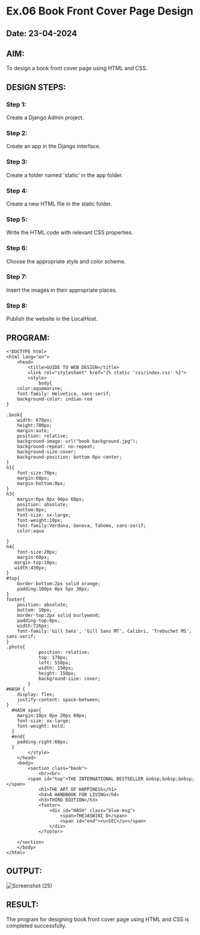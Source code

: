 # Ex.06 Book Front Cover Page Design
## Date: 23-04-2024

## AIM:
To design a book front cover page using HTML and CSS.

## DESIGN STEPS:

### Step 1:
Create a Django Admin project.

### Step 2:
Create an app in the Django interface.

### Step 3:
Create a folder named 'static' in the app folder.

### Step 4:
Create a new HTML file in the static folder.

### Step 5:
Write the HTML code with relevant CSS properties.

### Step 6:
Choose the appropriate style and color scheme.

### Step 7:
Insert the images in their appropriate places.

### Step 8:
Publish the website in the LocalHost.

## PROGRAM:
```
<!DOCTYPE html>
<html lang="en">
    <head>
        <title>GUIDE TO WEB DESIGN</title>
        <link rel="stylesheet" href="{% static 'css/index.css' %}">
        <style>
            body{
    color:aquamarine;
    font-family: Helvetica, sans-serif;
    background-color: indian red
}

.book{
    width: 670px;
    height:700px;
    margin:auto;
    position: relative;
    background-image: url("book background.jpg");
    background-repeat: no-repeat;
    background-size:cover;
    background-position: bottom 0px center;
}
h1{
    font-size:70px;
    margin:60px;
    margin-bottom:0px;
}
h3{
    margin:0px 0px 90px 60px;
    position: absolute;
    bottom:0px;
    font-size: xx-large;
    font-weight:10px;
    font-family:Verdana, Geneva, Tahoma, sans-serif;
    color:aqua

}
h4{
    font-size:20px;
    margin:60px;
   margin-top:10px;
   width:430px;
}
#top{
    border-bottom:2px solid orange;
    padding:100px 0px 5px 30px;
}
footer{
    position: absolute;
    bottom: 10px;
    border-top:2px solid burlywood;
    padding-top:0px;
    width:726px;
    font-family:'Gill Sans', 'Gill Sans MT', Calibri, 'Trebuchet MS', sans-serif;
}
.photo{
            position: relative;
            top: 170px;
            left: 550px;
            width: 150px;
            height: 150px;
            background-size: cover;
        }
#HASH {
    display: flex;
    justify-content: space-between;
}
  #HASH span{
    margin:10px 0px 20px 60px;
    font-size: xx-large;
    font-weight: bold;
  }
  #end{
    padding-right:60px;
  }
        </style>
    </head>
    <body>
        <section class="book">
            <br><br>
        <span id="top">THE INTERNATIONAL BESTSELLER &nbsp;&nbsp;&nbsp;</span>
            <h1>THE ART OF HAPPINESS</h1>
            <h4>A HANDBOOK FOR LIVING</h4>
            <h3>THIRD EDITION</h3>  
            <footer>
                <div id="HASH" class="blue-msg">
                    <span>THEJASWINI D</span>
                    <span id="end"><u>SEC</u></span>
                </div>
            </footer>
           
    </section>
    </body>
</html>
```

## OUTPUT:

![Screenshot (25)](https://github.com/thejaswinidhanaraj/cover/assets/148514511/4619163a-3e36-46a2-abf5-2993a60d268d)


## RESULT:
The program for designing book front cover page using HTML and CSS is completed successfully.
